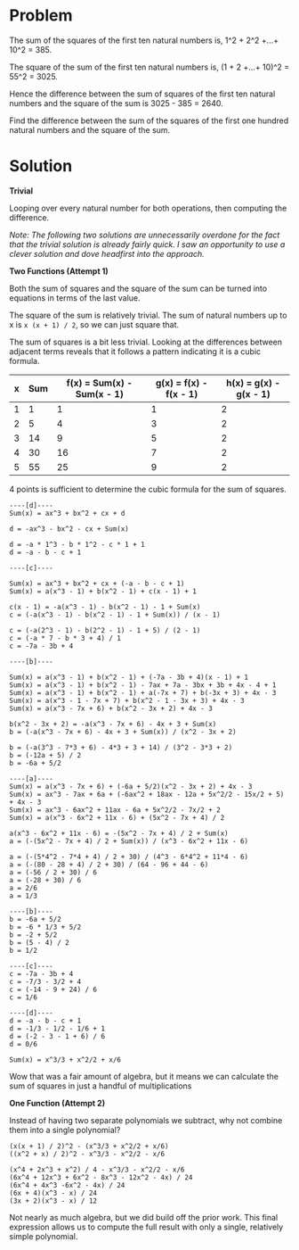 # Problem

The sum of the squares of the first ten natural numbers is, 1^2 + 2^2 +...+ 10^2 = 385.

The square of the sum of the first ten natural numbers is, (1 + 2 +...+ 10)^2 = 55^2 = 3025.

Hence the difference between the sum of squares of the first ten natural numbers and the square of the sum is 3025 - 385 = 2640.

Find the difference between the sum of the squares of the first one hundred natural numbers and the square of the sum.

# Solution

**Trivial**

Looping over every natural number for both operations, then computing the difference.

*Note: The following two solutions are unnecessarily overdone for the fact that the trivial solution is already fairly quick.
I saw an opportunity to use a clever solution and dove headfirst into the approach.*

**Two Functions (Attempt 1)**

Both the sum of squares and the square of the sum can be turned into equations in terms of the last value.

The square of the sum is relatively trivial.  The sum of natural numbers up to x is `x (x + 1) / 2`, so we can just square that.

The sum of squares is a bit less trivial.  Looking at the differences between adjacent terms reveals that it follows a pattern indicating it is a cubic formula.

| x | Sum | f(x) = Sum(x) - Sum(x - 1) | g(x) = f(x) - f(x - 1) | h(x) = g(x) - g(x - 1) |
| - | --- | -------------------------- | ---------------------- | ---------------------- |
| 1 | 1   | 1                          | 1                      | 2                      |
| 2 | 5   | 4                          | 3                      | 2                      |
| 3 | 14  | 9                          | 5                      | 2                      |
| 4 | 30  | 16                         | 7                      | 2                      |
| 5 | 55  | 25                         | 9                      | 2                      |

4 points is sufficient to determine the cubic formula for the sum of squares.

```
----[d]----
Sum(x) = ax^3 + bx^2 + cx + d

d = -ax^3 - bx^2 - cx + Sum(x)

d = -a * 1^3 - b * 1^2 - c * 1 + 1
d = -a - b - c + 1

----[c]----

Sum(x) = ax^3 + bx^2 + cx + (-a - b - c + 1)
Sum(x) = a(x^3 - 1) + b(x^2 - 1) + c(x - 1) + 1

c(x - 1) = -a(x^3 - 1) - b(x^2 - 1) - 1 + Sum(x)
c = (-a(x^3 - 1) - b(x^2 - 1) - 1 + Sum(x)) / (x - 1)

c = (-a(2^3 - 1) - b(2^2 - 1) - 1 + 5) / (2 - 1)
c = (-a * 7 - b * 3 + 4) / 1
c = -7a - 3b + 4

----[b]----

Sum(x) = a(x^3 - 1) + b(x^2 - 1) + (-7a - 3b + 4)(x - 1) + 1
Sum(x) = a(x^3 - 1) + b(x^2 - 1) - 7ax + 7a - 3bx + 3b + 4x - 4 + 1
Sum(x) = a(x^3 - 1) + b(x^2 - 1) + a(-7x + 7) + b(-3x + 3) + 4x - 3
Sum(x) = a(x^3 - 1 - 7x + 7) + b(x^2 - 1 - 3x + 3) + 4x - 3
Sum(x) = a(x^3 - 7x + 6) + b(x^2 - 3x + 2) + 4x - 3

b(x^2 - 3x + 2) = -a(x^3 - 7x + 6) - 4x + 3 + Sum(x)
b = (-a(x^3 - 7x + 6) - 4x + 3 + Sum(x)) / (x^2 - 3x + 2)

b = (-a(3^3 - 7*3 + 6) - 4*3 + 3 + 14) / (3^2 - 3*3 + 2)
b = (-12a + 5) / 2
b = -6a + 5/2

----[a]----
Sum(x) = a(x^3 - 7x + 6) + (-6a + 5/2)(x^2 - 3x + 2) + 4x - 3
Sum(x) = ax^3 - 7ax + 6a + (-6ax^2 + 18ax - 12a + 5x^2/2 - 15x/2 + 5) + 4x - 3
Sum(x) = ax^3 - 6ax^2 + 11ax - 6a + 5x^2/2 - 7x/2 + 2
Sum(x) = a(x^3 - 6x^2 + 11x - 6) + (5x^2 - 7x + 4) / 2

a(x^3 - 6x^2 + 11x - 6) = -(5x^2 - 7x + 4) / 2 + Sum(x)
a = (-(5x^2 - 7x + 4) / 2 + Sum(x)) / (x^3 - 6x^2 + 11x - 6)

a = (-(5*4^2 - 7*4 + 4) / 2 + 30) / (4^3 - 6*4^2 + 11*4 - 6)
a = (-(80 - 28 + 4) / 2 + 30) / (64 - 96 + 44 - 6)
a = (-56 / 2 + 30) / 6
a = (-28 + 30) / 6
a = 2/6
a = 1/3

----[b]----
b = -6a + 5/2
b = -6 * 1/3 + 5/2
b = -2 + 5/2
b = (5 - 4) / 2
b = 1/2

----[c]----
c = -7a - 3b + 4
c = -7/3 - 3/2 + 4
c = (-14 - 9 + 24) / 6
c = 1/6

----[d]----
d = -a - b - c + 1
d = -1/3 - 1/2 - 1/6 + 1
d = (-2 - 3 - 1 + 6) / 6
d = 0/6

Sum(x) = x^3/3 + x^2/2 + x/6
```

Wow that was a fair amount of algebra, but it means we can calculate the sum of squares in just a handful of multiplications

**One Function (Attempt 2)**

Instead of having two separate polynomials we subtract, why not combine them into a single polynomial?

```
(x(x + 1) / 2)^2 - (x^3/3 + x^2/2 + x/6)
((x^2 + x) / 2)^2 - x^3/3 - x^2/2 - x/6

(x^4 + 2x^3 + x^2) / 4 - x^3/3 - x^2/2 - x/6
(6x^4 + 12x^3 + 6x^2 - 8x^3 - 12x^2 - 4x) / 24
(6x^4 + 4x^3 -6x^2 - 4x) / 24
(6x + 4)(x^3 - x) / 24
(3x + 2)(x^3 - x) / 12
```

Not nearly as much algebra, but we did build off the prior work.
This final expression allows us to compute the full result with only a single, relatively simple polynomial.